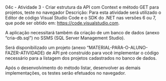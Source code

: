 04c - Atividade 3 - Criar estrutura da API com Context e método GET para projetos, teste no navegador
Descrição:
Para esta atividade será utilizado o Editor de código Visual Studio Code e o SDK do .NET nas versões 6 ou 7, que pode ser obtido em: https://code.visualstudio.com.

A aplicação necessitará também da criação de um banco de dados (anexo “cria-db.sql”) no SSMS (SQL Server Management Studio).

Será disponibilizado um projeto (anexo “MATERIAL-PARA-O-ALUNO-FAZER-ATIVIDADE) de API pré construído para você implementar o código necessário para a listagem dos projetos cadastrados no banco de dados.

Após o desenvolvimento do método listar, desenvolver as demais implementações, os testes serão efetuados no navegador. 
